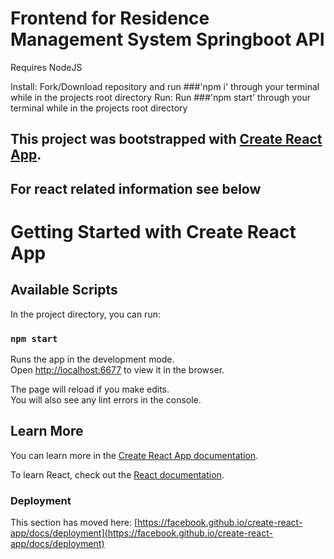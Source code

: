 # Frontend for Residence Management System Springboot API
Requires NodeJS

Install: Fork/Download repository and run ###'npm i' through your terminal while in the projects root directory
Run: Run ###'npm start' through your terminal while in the projects root directory

## This project was bootstrapped with [Create React App](https://github.com/facebook/create-react-app).
## For react related information see below

# Getting Started with Create React App
## Available Scripts

In the project directory, you can run:

### `npm start`

Runs the app in the development mode.\
Open [http://localhost:6677](http://localhost:6677) to view it in the browser.

The page will reload if you make edits.\
You will also see any lint errors in the console.


## Learn More

You can learn more in the [Create React App documentation](https://facebook.github.io/create-react-app/docs/getting-started).

To learn React, check out the [React documentation](https://reactjs.org/).

### Deployment

This section has moved here: [https://facebook.github.io/create-react-app/docs/deployment](https://facebook.github.io/create-react-app/docs/deployment)
